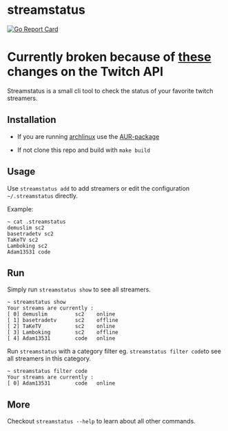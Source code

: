 # streamstatus
[![Go Report Card](https://goreportcard.com/badge/github.com/andresterba/streamstatus)](https://goreportcard.com/report/github.com/andresterba/streamstatus)

# Currently broken because of [these](https://discuss.dev.twitch.tv/t/requiring-oauth-for-helix-twitch-api-endpoints/23916) changes  on the Twitch API
Streamstatus is a small cli tool to check the status of your favorite twitch streamers.

## Installation

- If you are running [archlinux](https://www.archlinux.org/) use the [AUR-package](https://aur.archlinux.org/packages/streamstatus/)

- If not clone this repo and build with `make build`

## Usage

Use `streamstatus add` to add streamers or edit the configuration `~/.streamstatus` directly.

Example:
```
~ cat .streamstatus
demuslim sc2
basetradetv sc2 
TaKeTV sc2 
Lamboking sc2 
Adam13531 code
```

## Run

Simply run `streamstatus show` to see all streamers.

```
~ streamstatus show
Your streams are currently :
[ 0] demuslim         sc2    online
[ 1] basetradetv      sc2    offline
[ 2] TaKeTV           sc2    online
[ 3] Lamboking        sc2    offline
[ 4] Adam13531        code   online
```

Run `streamstatus` with a category filter eg. `streamstatus filter code`to see all streamers in this category.

```
~ streamstatus filter code
Your streams are currently :
[ 0] Adam13531        code   online
```


## More

Checkout `streamstatus --help` to learn about all other commands.
